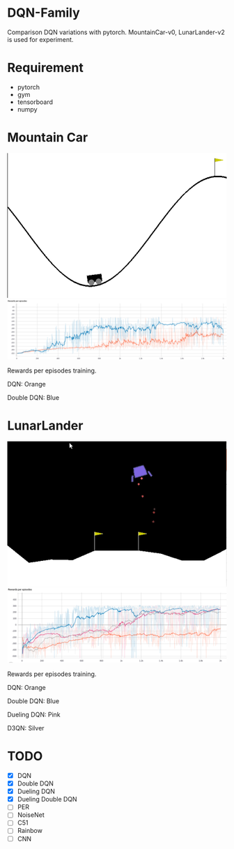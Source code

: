 # DQN-Family

Comparison DQN variations with pytorch. 
MountainCar-v0, LunarLander-v2 is used for experiment.

# Requirement
* pytorch
* gym
* tensorboard
* numpy

# Mountain Car
![MountainCarGIF](./assets/gifs/MountainCar.gif)
![MountainCarReward](./assets/imgs/MountainCar.png)

Rewards per episodes training.

DQN: Orange

Double DQN: Blue

# LunarLander
![LunarLanderGIF](./assets/gifs/LunarLander.gif)
![LunarLanderReward](./assets/imgs/LunarLander.png)

Rewards per episodes training.

DQN: Orange

Double DQN: Blue

Dueling DQN: Pink

D3QN: Silver


# TODO
- [x] DQN
- [x] Double DQN
- [x] Dueling DQN
- [x] Dueling Double DQN
- [ ] PER
- [ ] NoiseNet
- [ ] C51
- [ ] Rainbow
- [ ] CNN